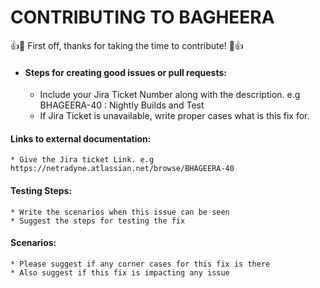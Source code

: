 # CONTRIBUTING TO BAGHEERA

:+1::tada: First off, thanks for taking the time to contribute! :tada::+1:

 * #### Steps for creating good issues or pull requests:

	* Include your Jira Ticket Number along with the description.
		e.g BHAGEERA-40 : Nightly Builds and Test
	* If Jira Ticket is unavailable, write proper cases what is this fix for.

#### Links to external documentation:

	* Give the Jira ticket Link. e.g https://netradyne.atlassian.net/browse/BHAGEERA-40

#### Testing Steps:

	* Write the scenarios when this issue can be seen
	* Suggest the steps for testing the fix

#### Scenarios:

	* Please suggest if any corner cases for this fix is there
	* Also suggest if this fix is impacting any issue
